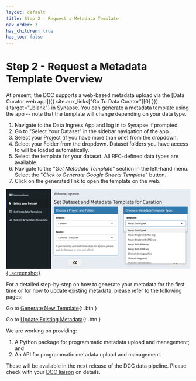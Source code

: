 ```yaml
---
layout: default
title: Step 2 - Request a Metadata Template
nav_order: 3
has_children: true
has_toc: false
---
```


# Step 2 - Request a Metadata Template Overview

At present, the DCC supports a web-based metadata upload via the [Data Curator web app]({{ site.aux_links["Go To Data Curator"][0] }}){:target="_blank"} in Synapse. You can generate a metadata template using the app -- note that the template will change depending on your data type. 

1. Navigate to the Data Ingress App and log in to Synapse if prompted.
2. Go to "Select Your Dataset" in the sidebar navigation of the app. 
3. Select your Project (if you have more than one) from the dropdown.
4. Select your Folder from the dropdown. Dataset folders you have access to will be loaded automatically.
5. Select the template for your dataset. All RFC-defined data types are available.
6. Navigate to the "*Get Metadata Template*" section in the left-hand menu. Select the "*Click to Generate Google Sheets Template*" button. 
7. Click on the generated link to open the template on the web. 


[![Data Curator Select Dataset Type](images/screenshots/curator-select-type-1.png){:.screenshot}](images/screenshots/curator-select-type-1.png)

For a detailed step-by-step on how to generate your metadata for the first time or for how to update existing metadata, please refer to the following pages:

Go to [Generate New Template](curate-metadata-first-time){: .btn }

Go to [Update Existing Metadata](update-existing-metadata){: .btn }

We are working on providing: 
   
   1. A Python package for programmatic metadata upload and management; 
   and 
   2. An API for programmatic metadata upload and management. 
   
   These will be available in the next release of the DCC data pipeline. Please check with your [DCC liaison](dcc-liaison) on details.

